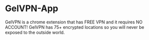 # GelVPN-App
GelVPN is a chrome extension that has FREE VPN and it requires NO ACCOUNT! GelVPN has 75+ encrypted locations so you will never be exposed to the outside world.
